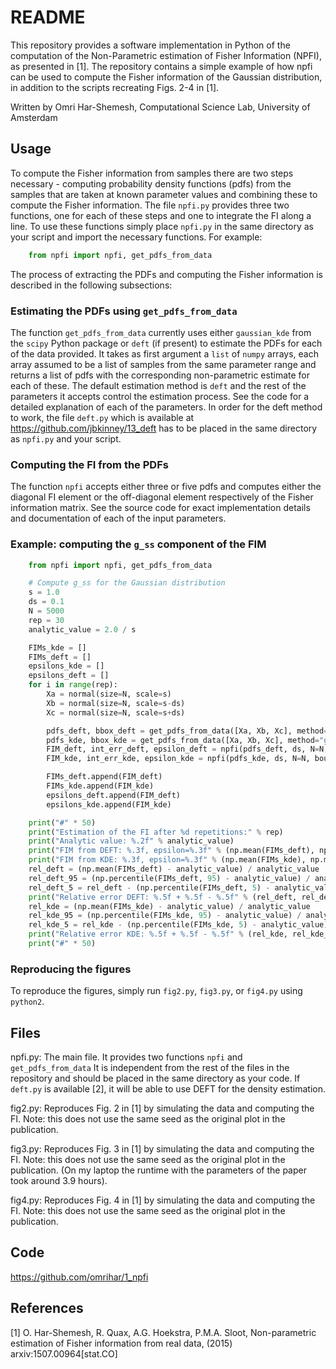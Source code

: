 README
======

This repository provides a software implementation in Python of the computation
of the Non-Parametric estimation of Fisher Information (NPFI), as presented in
[1]. The repository contains a simple example of how npfi can be used to
compute the Fisher information of the Gaussian distribution, in addition to the
scripts recreating Figs. 2-4 in [1].

Written by Omri Har-Shemesh, Computational Science Lab, University of Amsterdam

Usage
-----

To compute the Fisher information from samples there are two steps necessary -
computing probability density functions (pdfs) from the samples that are taken
at known parameter values and combining these to compute the Fisher
information. The file `npfi.py` provides three two functions, one for each of
these steps and one to integrate the FI along a line. To use these functions
simply place `npfi.py` in the same directory as your script and import the
necessary functions. For example:

```python
    from npfi import npfi, get_pdfs_from_data
```
The process of extracting the PDFs and computing the Fisher information is
described in the following subsections:

### Estimating the PDFs using `get_pdfs_from_data`

The function `get_pdfs_from_data` currently uses either `gaussian_kde` from the
`scipy` Python package or `deft` (if present) to estimate the PDFs for each of
the data provided. It takes as first argument a `list` of `numpy` arrays, each
array assumed to be a list of samples from the same parameter range and returns
a list of pdfs with the corresponding non-parametric estimate for each of
these. The default estimation method is `deft` and the rest of the parameters
it accepts control the estimation process. See the code for a detailed
explanation of each of the parameters. In order for the deft method to work, 
the file `deft.py` which is available at https://github.com/jbkinney/13_deft
has to be placed in the same directory as `npfi.py` and your script.

### Computing the FI from the PDFs

The function `npfi` accepts either three or five pdfs and computes either the
diagonal FI element or the off-diagonal element respectively of the Fisher
information matrix. See the source code for exact implementation details and
documentation of each of the input parameters.

### Example: computing the `g_ss` component of the FIM
```python
    from npfi import npfi, get_pdfs_from_data

    # Compute g_ss for the Gaussian distribution
    s = 1.0
    ds = 0.1
    N = 5000
    rep = 30
    analytic_value = 2.0 / s

    FIMs_kde = []
    FIMs_deft = []
    epsilons_kde = []
    epsilons_deft = []
    for i in range(rep):
        Xa = normal(size=N, scale=s)
        Xb = normal(size=N, scale=s-ds)
        Xc = normal(size=N, scale=s+ds)

        pdfs_deft, bbox_deft = get_pdfs_from_data([Xa, Xb, Xc], method="deft")  # DEFT
        pdfs_kde, bbox_kde = get_pdfs_from_data([Xa, Xb, Xc], method="gaussian_kde")
        FIM_deft, int_err_deft, epsilon_deft = npfi(pdfs_deft, ds, N=N, bounds=bbox_deft, logarithmic=False)
        FIM_kde, int_err_kde, epsilon_kde = npfi(pdfs_kde, ds, N=N, bounds=bbox_kde, logarithmic=True)

        FIMs_deft.append(FIM_deft)
        FIMs_kde.append(FIM_kde)
        epsilons_deft.append(FIM_deft)
        epsilons_kde.append(FIM_kde)

    print("#" * 50)
    print("Estimation of the FI after %d repetitions:" % rep)
    print("Analytic value: %.2f" % analytic_value)
    print("FIM from DEFT: %.3f, epsilon=%.3f" % (np.mean(FIMs_deft), np.mean(epsilon_deft)))
    print("FIM from KDE: %.3f, epsilon=%.3f" % (np.mean(FIMs_kde), np.mean(epsilon_kde)))
    rel_deft = (np.mean(FIMs_deft) - analytic_value) / analytic_value
    rel_deft_95 = (np.percentile(FIMs_deft, 95) - analytic_value) / analytic_value - rel_deft
    rel_deft_5 = rel_deft - (np.percentile(FIMs_deft, 5) - analytic_value) / analytic_value
    print("Relative error DEFT: %.5f + %.5f - %.5f" % (rel_deft, rel_deft_95, rel_deft_5))
    rel_kde = (np.mean(FIMs_kde) - analytic_value) / analytic_value
    rel_kde_95 = (np.percentile(FIMs_kde, 95) - analytic_value) / analytic_value - rel_kde
    rel_kde_5 = rel_kde - (np.percentile(FIMs_kde, 5) - analytic_value) / analytic_value
    print("Relative error KDE: %.5f + %.5f - %.5f" % (rel_kde, rel_kde_95, rel_kde_5))
    print("#" * 50)

```

### Reproducing the figures

To reproduce the figures, simply run `fig2.py`, `fig3.py`, or `fig4.py` using
`python2`.

Files
-----

npfi.py:
    The main file. It provides two functions `npfi` and `get_pdfs_from_data`
    It is independent from the rest of the files in the repository and should
    be placed in the same directory as your code. If `deft.py` is available [2],
    it will be able to use DEFT for the density estimation.

fig2.py:
    Reproduces Fig. 2 in [1] by simulating the data and computing the FI. Note: this does not use the same seed as the original plot in the publication.

fig3.py:
    Reproduces Fig. 3 in [1] by simulating the data and computing the FI. Note: this does not use the same seed as the original plot in the publication. (On my laptop the runtime with the parameters of the paper took around 3.9 hours).

fig4.py:
    Reproduces Fig. 4 in [1] by simulating the data and computing the FI. Note: this does not use the same seed as the original plot in the publication.


Code
----
https://github.com/omrihar/1_npfi

References
----------
[1] O. Har-Shemesh, R. Quax, A.G. Hoekstra, P.M.A. Sloot, Non-parametric
        estimation of Fisher information from real data, (2015) arxiv:1507.00964[stat.CO]

